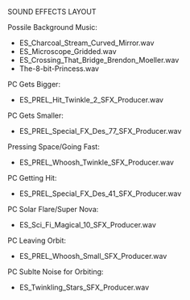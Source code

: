 SOUND EFFECTS LAYOUT

Possile Background Music:
- ES_Charcoal_Stream_Curved_Mirror.wav
- ES_Microscope_Gridded.wav
- ES_Crossing_That_Bridge_Brendon_Moeller.wav
- The-8-bit-Princess.wav

PC Gets Bigger:
- ES_PREL_Hit_Twinkle_2_SFX_Producer.wav

PC Gets Smaller:
- ES_PREL_Special_FX_Des_77_SFX_Producer.wav

Pressing Space/Going Fast:
- ES_PREL_Whoosh_Twinkle_SFX_Producer.wav

PC Getting Hit:
- ES_PREL_Special_FX_Des_41_SFX_Producer.wav

PC Solar Flare/Super Nova:
- ES_Sci_Fi_Magical_10_SFX_Producer.wav

PC Leaving Orbit:
- ES_PREL_Whoosh_Small_SFX_Producer.wav

PC Sublte Noise for Orbiting:
- ES_Twinkling_Stars_SFX_Producer.wav